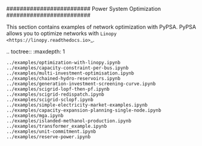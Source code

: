 #########################
Power System Optimization
#########################


This section contains examples of network optimization with PyPSA. PyPSA allows you to optimize networks with `Linopy <https://linopy.readthedocs.io>`_.


.. toctree::
    :maxdepth: 1

    ../examples/optimization-with-linopy.ipynb
    ../examples/capacity-constraint-per-bus.ipynb
    ../examples/multi-investment-optimisation.ipynb
    ../examples/chained-hydro-reservoirs.ipynb
    ../examples/generation-investment-screening-curve.ipynb
    ../examples/scigrid-lopf-then-pf.ipynb
    ../examples/scigrid-redispatch.ipynb
    ../examples/scigrid-sclopf.ipynb
    ../examples/simple-electricity-market-examples.ipynb
    ../examples/capacity-expansion-planning-single-node.ipynb
    ../examples/mga.ipynb
    ../examples/islanded-methanol-production.ipynb
    ../examples/transformer_example.ipynb
    ../examples/unit-commitment.ipynb
    ../examples/reserve-power.ipynb
